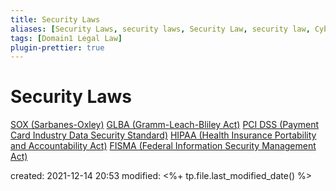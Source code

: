 ```yaml
---
title: Security Laws
aliases: [Security Laws, security laws, Security Law, security law, Cybersecurity Laws, cybersecurity laws, Cybersecurity Law, cybersecurity law]
tags: [Domain1 Legal Law]
plugin-prettier: true
---
```


# Security Laws

[SOX (Sarbanes-Oxley)](SOX%20(Sarbanes-Oxley))
[GLBA (Gramm-Leach-Bliley Act)](GLBA%20(Gramm-Leach-Bliley%20Act))
[PCI DSS (Payment Card Industry Data Security Standard)](PCI%20DSS%20(Payment%20Card%20Industry%20Data%20Security%20Standard))
[HIPAA (Health Insurance Portability and Accountability Act)](HIPAA%20(Health%20Insurance%20Portability%20and%20Accountability%20Act))
[FISMA (Federal Information Security Management Act)](FISMA%20(Federal%20Information%20Security%20Management%20Act))

created: 2021-12-14 20:53
modified: <%+ tp.file.last_modified_date() %>
